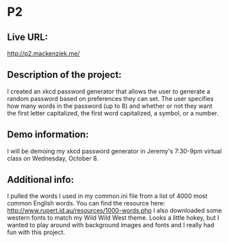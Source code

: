 # P2

## Live URL:
http://p2.mackenziek.me/

## Description of the project: 
I created an xkcd password generator that allows the user to generate a
random password based on preferences they can set. The user specifies
how many words in the password (up to 8) and whether or not they want the 
first letter capitalized, the first word capitalized, a symbol, or a number.

## Demo information: 
I will be demoing my xkcd password generator in Jeremy's 7:30-9pm virtual class on 
Wednesday, October 8.

## Additional info:
I pulled the words I used in my common.ini file from a list of 4000 most 
common English words. You can find the resource here: http://www.rupert.id.au/resources/1000-words.php
I also downloaded some western fonts to match my Wild Wild West theme. Looks 
a little hokey, but I wanted to play around with background images and fonts
and I really had fun with this project.

